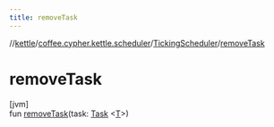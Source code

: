 ```yaml
---
title: removeTask
---
```

//[kettle](../../../index.html)/[coffee.cypher.kettle.scheduler](../index.html)/[TickingScheduler](index.html)/[removeTask](remove-task.html)



# removeTask



[jvm]\
fun [removeTask](remove-task.html)(task: [Task](../-task/index.html)
&lt;[T](index.html)&gt;)




